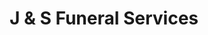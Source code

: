 ---
title: "J & S Funeral Services"
url: /abbots-langley/j-and-s-funeral-services/
shop: funeral directors
---
